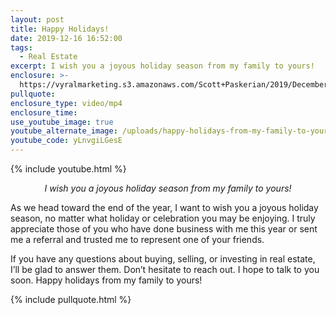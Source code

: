 ```yaml
---
layout: post
title: Happy Holidays!
date: 2019-12-16 16:52:00
tags:
  - Real Estate
excerpt: I wish you a joyous holiday season from my family to yours!
enclosure: >-
  https://vyralmarketing.s3.amazonaws.com/Scott+Paskerian/2019/December/Happy+Holidays!.mp4
pullquote:
enclosure_type: video/mp4
enclosure_time:
use_youtube_image: true
youtube_alternate_image: /uploads/happy-holidays-from-my-family-to-yours-youtube.jpg
youtube_code: yLnvgiLGesE
---
```


{% include youtube.html %}<p style="text-align: center;"><em>I wish you a joyous holiday season from my family to yours!</em></p> 

As we head toward the end of the year, I want to wish you a joyous holiday season, no matter what holiday or celebration you may be enjoying. I truly appreciate those of you who have done business with me this year or sent me a referral and trusted me to represent one of your friends.

If you have any questions about buying, selling, or investing in real estate, I’ll be glad to answer them. Don’t hesitate to reach out. I hope to talk to you soon. Happy holidays from my family to yours\!

{% include pullquote.html %}